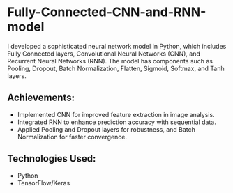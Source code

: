 # Fully-Connected-CNN-and-RNN-model
I developed a sophisticated neural network model in Python, which includes Fully Connected layers,
Convolutional Neural Networks (CNN), and Recurrent Neural Networks (RNN). The model has components such
as Pooling, Dropout, Batch Normalization, Flatten, Sigmoid, Softmax, and Tanh layers.
## Achievements:
<ul>
  <li>Implemented CNN for improved feature extraction in image analysis.</li>
  <li>Integrated RNN to enhance prediction accuracy with sequential data.</li>
  <li>Applied Pooling and Dropout layers for robustness, and Batch Normalization for faster convergence.</li>
</ul>

## Technologies Used: 
<ul>
  <li>Python</li>
  <li>TensorFlow/Keras</li>
</ul>
